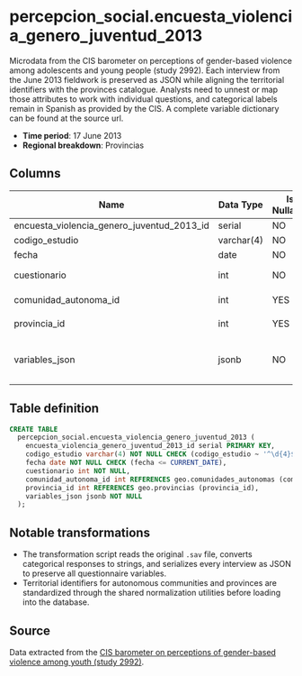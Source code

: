 # percepcion_social.encuesta_violencia_genero_juventud_2013

Microdata from the CIS barometer on perceptions of gender-based violence among adolescents and young people (study 2992). Each interview from the June 2013 fieldwork is preserved as JSON while aligning the territorial identifiers with the provinces catalogue. Analysts need to unnest or map those attributes to work with individual questions, and categorical labels remain in Spanish as provided by the CIS. A complete variable dictionary can be found at the source url.

- **Time period**: 17 June 2013
- **Regional breakdown**: Provincias

## Columns

| Name | Data Type | Is Nullable | Description |
| --- | --- | --- | --- |
| encuesta_violencia_genero_juventud_2013_id | serial | NO | Primary key |
| codigo_estudio | varchar(4) | NO | Four-digit CIS study code |
| fecha | date | NO | Date of the study |
| cuestionario | int | NO | Questionnaire number within the study |
| comunidad_autonoma_id | int | YES | Foreign key to `geo.comunidades_autonomas` |
| provincia_id | int | YES | Foreign key to `geo.provincias` |
| variables_json | jsonb | NO | Complete survey record serialized as JSON, including all original columns and labels |

## Table definition

```sql
CREATE TABLE
  percepcion_social.encuesta_violencia_genero_juventud_2013 (
    encuesta_violencia_genero_juventud_2013_id serial PRIMARY KEY,
    codigo_estudio varchar(4) NOT NULL CHECK (codigo_estudio ~ '^\d{4}$'),
    fecha date NOT NULL CHECK (fecha <= CURRENT_DATE),
    cuestionario int NOT NULL,
    comunidad_autonoma_id int REFERENCES geo.comunidades_autonomas (comunidad_autonoma_id),
    provincia_id int REFERENCES geo.provincias (provincia_id),
    variables_json jsonb NOT NULL
  );
```

## Notable transformations

- The transformation script reads the original `.sav` file, converts categorical responses to strings, and serializes every interview as JSON to preserve all questionnaire variables.
- Territorial identifiers for autonomous communities and provinces are standardized through the shared normalization utilities before loading into the database.

## Source

Data extracted from the <a href="https://www.cis.es/detalle-ficha-estudio?origen=estudio&idEstudio=14106" target="_blank">CIS barometer on perceptions of gender-based violence among youth (study 2992)</a>.
